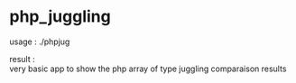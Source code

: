 # php_juggling


usage : ./phpjug

result :  
very basic app to show the php array of type juggling comparaison results
